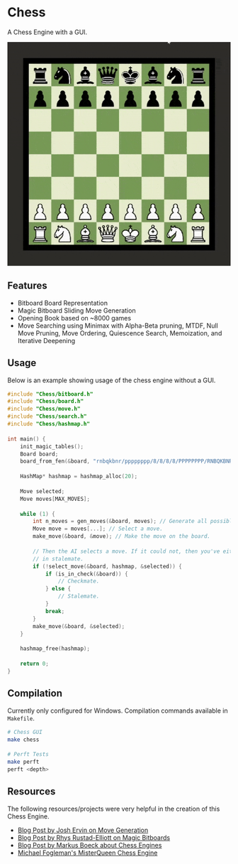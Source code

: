 # Chess

A Chess Engine with a GUI.

<p align="center">
    <img src="https://github.com/AlexEidt/docs/blob/master/Toasty/Toasty-Chess.gif" alt="Chess Engine Demo" />
</p>

## Features

* Bitboard Board Representation
* Magic Bitboard Sliding Move Generation
* Opening Book based on ~8000 games
* Move Searching using Minimax with Alpha-Beta pruning, MTDF, Null Move Pruning, Move Ordering, Quiescence Search, Memoization, and Iterative Deepening

## Usage

Below is an example showing usage of the chess engine without a GUI.

```C
#include "Chess/bitboard.h"
#include "Chess/board.h"
#include "Chess/move.h"
#include "Chess/search.h"
#include "Chess/hashmap.h"

int main() {
    init_magic_tables();
    Board board;
    board_from_fen(&board, "rnbqkbnr/pppppppp/8/8/8/8/PPPPPPPP/RNBQKBNR w KQkq - 0 1");

    HashMap* hashmap = hashmap_alloc(20);

    Move selected;
    Move moves[MAX_MOVES];

    while (1) {
        int n_moves = gen_moves(&board, moves); // Generate all possible moves.
        Move move = moves[...]; // Select a move.
        make_move(&board, &move); // Make the move on the board.

        // Then the AI selects a move. If it could not, then you've either won or the game is
        // in stalemate.
        if (!select_move(&board, hashmap, &selected)) {
            if (is_in_check(&board)) {
                // Checkmate.
            } else {
                // Stalemate.
            }
            break;
        }
        make_move(&board, &selected);
    }

    hashmap_free(hashmap);
    
    return 0;
}
```

## Compilation

Currently only configured for Windows. Compilation commands available in `Makefile`.

```bash
# Chess GUI
make chess

# Perft Tests
make perft
perft <depth>
```

## Resources

The following resources/projects were very helpful in the creation of this Chess Engine.

* [Blog Post by Josh Ervin on Move Generation](https://www.josherv.in/2021/03/19/chess-1/)
* [Blog Post by Rhys Rustad-Elliott on Magic Bitboards](https://rhysre.net/fast-chess-move-generation-with-magic-bitboards.html)
* [Blog Post by Markus Boeck about Chess Engines](https://markus7800.github.io/blog/AI/chess_engine.html)
* [Michael Fogleman's MisterQueen Chess Engine](https://github.com/fogleman/MisterQueen)